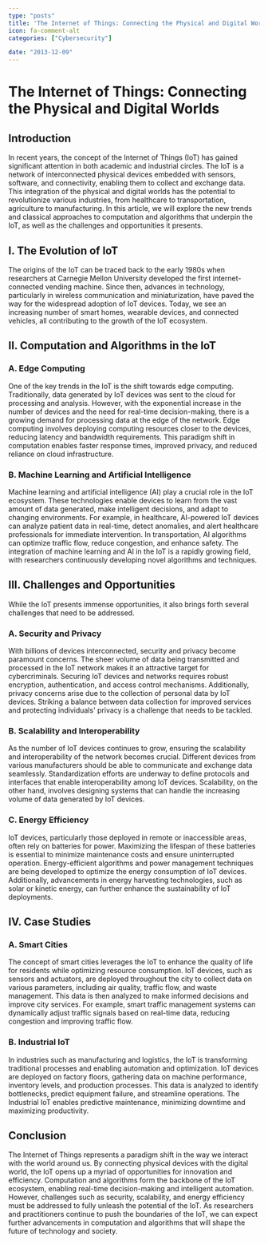 ```yaml
---
type: "posts"
title: 'The Internet of Things: Connecting the Physical and Digital Worlds'
icon: fa-comment-alt
categories: ["Cybersecurity"]

date: "2013-12-09"
---
```




# The Internet of Things: Connecting the Physical and Digital Worlds

## Introduction

In recent years, the concept of the Internet of Things (IoT) has gained significant attention in both academic and industrial circles. The IoT is a network of interconnected physical devices embedded with sensors, software, and connectivity, enabling them to collect and exchange data. This integration of the physical and digital worlds has the potential to revolutionize various industries, from healthcare to transportation, agriculture to manufacturing. In this article, we will explore the new trends and classical approaches to computation and algorithms that underpin the IoT, as well as the challenges and opportunities it presents.

## I. The Evolution of IoT

The origins of the IoT can be traced back to the early 1980s when researchers at Carnegie Mellon University developed the first internet-connected vending machine. Since then, advances in technology, particularly in wireless communication and miniaturization, have paved the way for the widespread adoption of IoT devices. Today, we see an increasing number of smart homes, wearable devices, and connected vehicles, all contributing to the growth of the IoT ecosystem.

## II. Computation and Algorithms in the IoT

### A. Edge Computing

One of the key trends in the IoT is the shift towards edge computing. Traditionally, data generated by IoT devices was sent to the cloud for processing and analysis. However, with the exponential increase in the number of devices and the need for real-time decision-making, there is a growing demand for processing data at the edge of the network. Edge computing involves deploying computing resources closer to the devices, reducing latency and bandwidth requirements. This paradigm shift in computation enables faster response times, improved privacy, and reduced reliance on cloud infrastructure.

### B. Machine Learning and Artificial Intelligence

Machine learning and artificial intelligence (AI) play a crucial role in the IoT ecosystem. These technologies enable devices to learn from the vast amount of data generated, make intelligent decisions, and adapt to changing environments. For example, in healthcare, AI-powered IoT devices can analyze patient data in real-time, detect anomalies, and alert healthcare professionals for immediate intervention. In transportation, AI algorithms can optimize traffic flow, reduce congestion, and enhance safety. The integration of machine learning and AI in the IoT is a rapidly growing field, with researchers continuously developing novel algorithms and techniques.

## III. Challenges and Opportunities

While the IoT presents immense opportunities, it also brings forth several challenges that need to be addressed.

### A. Security and Privacy

With billions of devices interconnected, security and privacy become paramount concerns. The sheer volume of data being transmitted and processed in the IoT network makes it an attractive target for cybercriminals. Securing IoT devices and networks requires robust encryption, authentication, and access control mechanisms. Additionally, privacy concerns arise due to the collection of personal data by IoT devices. Striking a balance between data collection for improved services and protecting individuals' privacy is a challenge that needs to be tackled.

### B. Scalability and Interoperability

As the number of IoT devices continues to grow, ensuring the scalability and interoperability of the network becomes crucial. Different devices from various manufacturers should be able to communicate and exchange data seamlessly. Standardization efforts are underway to define protocols and interfaces that enable interoperability among IoT devices. Scalability, on the other hand, involves designing systems that can handle the increasing volume of data generated by IoT devices.

### C. Energy Efficiency

IoT devices, particularly those deployed in remote or inaccessible areas, often rely on batteries for power. Maximizing the lifespan of these batteries is essential to minimize maintenance costs and ensure uninterrupted operation. Energy-efficient algorithms and power management techniques are being developed to optimize the energy consumption of IoT devices. Additionally, advancements in energy harvesting technologies, such as solar or kinetic energy, can further enhance the sustainability of IoT deployments.

## IV. Case Studies

### A. Smart Cities

The concept of smart cities leverages the IoT to enhance the quality of life for residents while optimizing resource consumption. IoT devices, such as sensors and actuators, are deployed throughout the city to collect data on various parameters, including air quality, traffic flow, and waste management. This data is then analyzed to make informed decisions and improve city services. For example, smart traffic management systems can dynamically adjust traffic signals based on real-time data, reducing congestion and improving traffic flow.

### B. Industrial IoT

In industries such as manufacturing and logistics, the IoT is transforming traditional processes and enabling automation and optimization. IoT devices are deployed on factory floors, gathering data on machine performance, inventory levels, and production processes. This data is analyzed to identify bottlenecks, predict equipment failure, and streamline operations. The Industrial IoT enables predictive maintenance, minimizing downtime and maximizing productivity.

## Conclusion

The Internet of Things represents a paradigm shift in the way we interact with the world around us. By connecting physical devices with the digital world, the IoT opens up a myriad of opportunities for innovation and efficiency. Computation and algorithms form the backbone of the IoT ecosystem, enabling real-time decision-making and intelligent automation. However, challenges such as security, scalability, and energy efficiency must be addressed to fully unleash the potential of the IoT. As researchers and practitioners continue to push the boundaries of the IoT, we can expect further advancements in computation and algorithms that will shape the future of technology and society.
